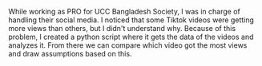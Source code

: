 While working as PRO for UCC Bangladesh Society, I was in charge of handling their social media. I noticed that some Tiktok videos were getting more views than others, but I didn't understand why. Because of this problem, I created a python script where it gets the data of the videos and analyzes it. From there we can compare which video got the most views and draw assumptions based on this.

